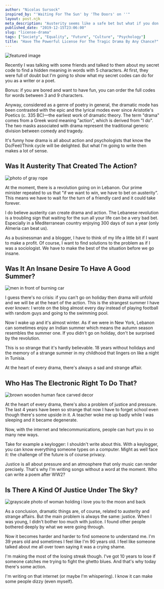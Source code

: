 ```yaml
---
author: "Nicolas Sursock"
inspired_by: "'Waiting For The Sun' by 'The Doors' on ''"
layout: post.njk
meta_description: "Austerity seems like a safe bet but what if you don't have the money to wait forever? Then the drama happens and we're left with a revolution."
published_date: "2019-12-15T23:06:00"
slug: "license-drama"
tags: ["Society", "Equality", "Future", "Culture", "Psychology"]
title: "Have The Powerful License For The Tragic Drama By Any Chance?"
---
```


![featured image](https://images.unsplash.com/photo-1601723897234-327147304013?ixlib=rb-1.2.1&ixid=MnwxMjA3fDB8MHxwaG90by1wYWdlfHx8fGVufDB8fHx8&auto=format&fit=crop "featured image")

Recently I was talking with some friends and talked to them about my secret code to find a hidden meaning in words with 5 characters. At first, they were full of doubt but I'm going to show what my secret codes can do for you as a writer or a poet.

Bonus: if you are bored and want to have fun, you can order the full codes for words between 3 and 9 characters.

Anyway, considered as a genre of poetry in general, the dramatic mode has been contrasted with the epic and the lyrical modes ever since Aristotle's Poetics (c. 335 BC)—the earliest work of dramatic theory. The term "drama" comes from a Greek word meaning "action", which is derived from "I do". The two masks associated with drama represent the traditional generic division between comedy and tragedy.

It's funny how drama is all about action and psychologists that know the Do/Feel/Think cycle will be delighted. But what I'm going to write then makes a lot of sense.

## Was It Austerity That Created The Action?

![photo of gray rope](https://images.unsplash.com/photo-1517590440605-44b39f4b233a?ixlib=rb-1.2.1&ixid=MnwxMjA3fDB8MHxwaG90by1wYWdlfHx8fGVufDB8fHx8&auto=format&fit=crop&q=80&w=800&h=600)

At the moment, there is a revolution going on in Lebanon. Our prime minister repeated to us that "if we want to win, we have to bet on austerity". This means we have to wait for the turn of a friendly card and it could take forever.

I do believe austerity can create drama and action. The Lebanese revolution is a troubling sign that waiting for the sun all your life can be a very bad bet. Especially in a Mediterranean country enjoying 300 days of sun a year (only Almeria can beat us).

As a businessman and a blogger, I have to think of my life a little bit if I want to make a profit. Of course, I want to find solutions to the problem as if I was a sociologist. We have to make the best of the situation before we go insane.

## Was It An Insane Desire To Have A Good Summer?

![men in front of burning car](https://images.unsplash.com/photo-1544012607-649ef9fedc21?ixlib=rb-1.2.1&ixid=MnwxMjA3fDB8MHxwaG90by1wYWdlfHx8fGVufDB8fHx8&auto=format&fit=crop&q=80&w=800&h=600)

I guess there's no crisis: if you can't go on holiday then drama will unfold and we will be at the heart of the action. This is the strangest summer I have ever known: I wrote on the blog almost every day instead of playing football with random guys and going to the swimming pool.

Now I wake up and it's almost winter. As if we were in New York, Lebanon can sometimes enjoy an Indian summer which means the autumn season resembles the summer one. If you didn't go on holiday, don't be surprised by the revolution.

This is so strange that it's hardly believable. 18 years without holidays and the memory of a strange summer in my childhood that lingers on like a night in Tunisia.

At the heart of every drama, there's always a sad and strange affair.

## Who Has The Electronic Right To Do That?

![brown wooden human face carved decor](https://images.unsplash.com/photo-1596122440216-ba42e5a3fb09?ixlib=rb-1.2.1&ixid=MnwxMjA3fDB8MHxwaG90by1wYWdlfHx8fGVufDB8fHx8&auto=format&fit=crop&q=80&w=800&h=600)

At the heart of every drama, there's also a problem of justice and pressure. The last 4 years have been so strange that now I have to forget school even though there's some upside in it. A teacher woke me up badly while I was sleeping and it became degenerate.

Now, with the internet and telecommunications, people can hurt you in so many new ways.

Take for example a keylogger: I shouldn't write about this. With a keylogger, you can know everything someone types on a computer. Might as well face it: the challenge of the future is of course privacy.

Justice is all about pressure and an atmosphere that only music can render precisely. That's why I'm writing songs without a word at the moment. Who can write a poem after WW2?

## Is There A Kind Of Justice Under The Sky?

![grayscale photo of woman holding i love you to the moon and back](https://images.unsplash.com/photo-1598338430862-3e3098daa722?ixlib=rb-1.2.1&ixid=MnwxMjA3fDB8MHxwaG90by1wYWdlfHx8fGVufDB8fHx8&auto=format&fit=crop&q=80&w=800&h=600)

As a conclusion, dramatic things are, of course, related to austerity and strange affairs. But the main problem is always the same: justice. When I was young, I didn't bother too much with justice. I found other people bothered deeply by what we were going through.

Now it becomes harder and harder to find someone to understand me. I'm 39 years old and sometimes I feel like I'm 90 years old. I feel like someone talked about me all over town saying it was a crying shame.

I'm making the most of the losing streak though. I've got 10 years to lose if someone catches me trying to fight the ghetto blues. And that's why today there's some action.

I'm writing on that internet (or maybe I'm whispering). I know it can make some people dizzy (even myself). 